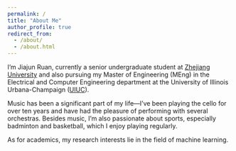 ```yaml
---
permalink: /
title: "About Me"
author_profile: true
redirect_from: 
  - /about/
  - /about.html
---
```


I’m Jiajun Ruan, currently a senior undergraduate student at [Zhejiang University](https://www.zju.edu.cn/) and also pursuing my Master of Engineering (MEng) in the Electrical and Computer Engineering department at the University of Illinois Urbana-Champaign ([UIUC](https://illinois.edu/)).

Music has been a significant part of my life—I’ve been playing the cello for over ten years and have had the pleasure of performing with several orchestras. Besides music, I’m also passionate about sports, especially badminton and basketball, which I enjoy playing regularly.

As for academics, my research interests lie in the field of machine learning.



